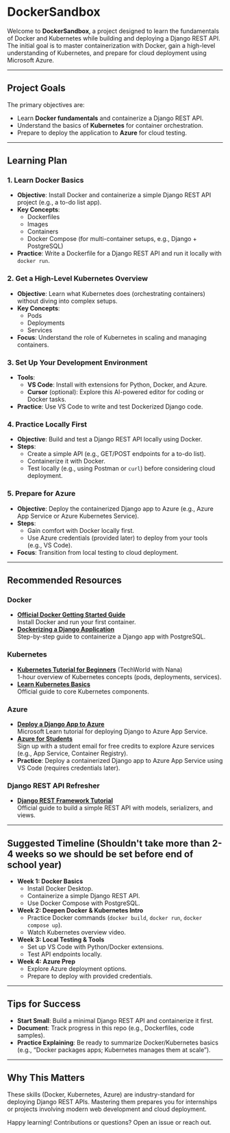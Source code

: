# DockerSandbox

Welcome to **DockerSandbox**, a project designed to learn the fundamentals of Docker and Kubernetes while building and deploying a Django REST API. The initial goal is to master containerization with Docker, gain a high-level understanding of Kubernetes, and prepare for cloud deployment using Microsoft Azure.

---

## Project Goals
The primary objectives are:
- Learn **Docker fundamentals** and containerize a Django REST API.
- Understand the basics of **Kubernetes** for container orchestration.
- Prepare to deploy the application to **Azure** for cloud testing.

---

## Learning Plan

### 1. Learn Docker Basics
- **Objective**: Install Docker and containerize a simple Django REST API project (e.g., a to-do list app).
- **Key Concepts**:
  - Dockerfiles
  - Images
  - Containers
  - Docker Compose (for multi-container setups, e.g., Django + PostgreSQL)
- **Practice**: Write a Dockerfile for a Django REST API and run it locally with `docker run`.

### 2. Get a High-Level Kubernetes Overview
- **Objective**: Learn what Kubernetes does (orchestrating containers) without diving into complex setups.
- **Key Concepts**:
  - Pods
  - Deployments
  - Services
- **Focus**: Understand the role of Kubernetes in scaling and managing containers.

### 3. Set Up Your Development Environment
- **Tools**:
  - **VS Code**: Install with extensions for Python, Docker, and Azure.
  - **Cursor** (optional): Explore this AI-powered editor for coding or Docker tasks.
- **Practice**: Use VS Code to write and test Dockerized Django code.

### 4. Practice Locally First
- **Objective**: Build and test a Django REST API locally using Docker.
- **Steps**:
  - Create a simple API (e.g., GET/POST endpoints for a to-do list).
  - Containerize it with Docker.
  - Test locally (e.g., using Postman or `curl`) before considering cloud deployment.

### 5. Prepare for Azure
- **Objective**: Deploy the containerized Django app to Azure (e.g., Azure App Service or Azure Kubernetes Service).
- **Steps**:
  - Gain comfort with Docker locally first.
  - Use Azure credentials (provided later) to deploy from your tools (e.g., VS Code).
- **Focus**: Transition from local testing to cloud deployment.

---

## Recommended Resources

### Docker
- **[Official Docker Getting Started Guide](https://docs.docker.com/get-started/)**  
  Install Docker and run your first container.
- **[Dockerizing a Django Application](https://testdriven.io/blog/dockerizing-django-with-postgres-gunicorn-and-nginx/)**  
  Step-by-step guide to containerize a Django app with PostgreSQL.

### Kubernetes
- **[Kubernetes Tutorial for Beginners](https://www.youtube.com/watch?v=X48VuDVv0do)** (TechWorld with Nana)  
  1-hour overview of Kubernetes concepts (pods, deployments, services).
- **[Learn Kubernetes Basics](https://kubernetes.io/docs/tutorials/kubernetes-basics/)**  
  Official guide to core Kubernetes components.

### Azure
- **[Deploy a Django App to Azure](https://learn.microsoft.com/en-us/azure/app-service/quickstart-python)**  
  Microsoft Learn tutorial for deploying Django to Azure App Service.
- **[Azure for Students](https://azure.microsoft.com/en-us/free/students/)**  
  Sign up with a student email for free credits to explore Azure services (e.g., App Service, Container Registry).
- **Practice**: Deploy a containerized Django app to Azure App Service using VS Code (requires credentials later).

### Django REST API Refresher
- **[Django REST Framework Tutorial](https://www.django-rest-framework.org/tutorial/quickstart/)**  
  Official guide to build a simple REST API with models, serializers, and views.

---

## Suggested Timeline (Shouldn't take more than 2-4 weeks so we should be set before end of school year)
- **Week 1: Docker Basics**  
  - Install Docker Desktop.  
  - Containerize a simple Django REST API.  
  - Use Docker Compose with PostgreSQL.  
- **Week 2: Deepen Docker & Kubernetes Intro**  
  - Practice Docker commands (`docker build`, `docker run`, `docker compose up`).  
  - Watch Kubernetes overview video.  
- **Week 3: Local Testing & Tools**  
  - Set up VS Code with Python/Docker extensions.  
  - Test API endpoints locally.  
- **Week 4: Azure Prep**  
  - Explore Azure deployment options.  
  - Prepare to deploy with provided credentials.

---

## Tips for Success
- **Start Small**: Build a minimal Django REST API and containerize it first.
- **Document**: Track progress in this repo (e.g., Dockerfiles, code samples).
- **Practice Explaining**: Be ready to summarize Docker/Kubernetes basics (e.g., “Docker packages apps; Kubernetes manages them at scale”).

---

## Why This Matters
These skills (Docker, Kubernetes, Azure) are industry-standard for deploying Django REST APIs. Mastering them prepares you for internships or projects involving modern web development and cloud deployment.

Happy learning! Contributions or questions? Open an issue or reach out.